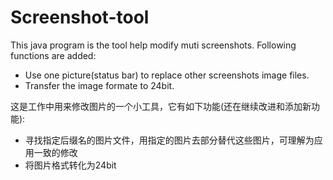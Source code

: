 Screenshot-tool
===============

This java program is the tool help modify muti screenshots. Following functions are added:

* Use one picture(status bar) to replace other screenshots image files.
* Transfer the image formate to 24bit.

这是工作中用来修改图片的一个小工具，它有如下功能(还在继续改进和添加新功能): 

* 寻找指定后缀名的图片文件，用指定的图片去部分替代这些图片，可理解为应用一致的修改
* 将图片格式转化为24bit